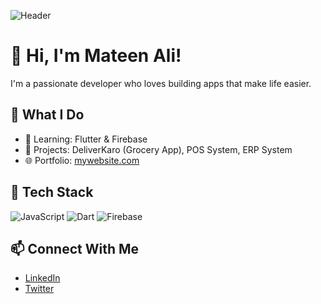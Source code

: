 ![Header](https://your-image-link.com/banner.png)
# 👋 Hi, I'm Mateen Ali!
I'm a passionate developer who loves building apps that make life easier.

## 🚀 What I Do
- 🧠 Learning: Flutter & Firebase
- 💼 Projects: DeliverKaro (Grocery App), POS System, ERP System
- 🌐 Portfolio: [mywebsite.com](https://mywebsite.com)

## 🧰 Tech Stack
![JavaScript](https://img.shields.io/badge/-JavaScript-yellow?logo=javascript)
![Dart](https://img.shields.io/badge/-Dart-blue?logo=dart)
![Firebase](https://img.shields.io/badge/-Firebase-orange?logo=firebase)

## 📫 Connect With Me
- [LinkedIn](https://linkedin.com/in/yourusername)
- [Twitter](https://twitter.com/yourhandle)

